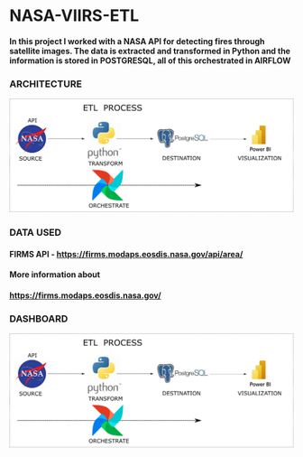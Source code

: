 # NASA-VIIRS-ETL
#### In this project I worked with a NASA API for detecting fires through satellite images. The data is extracted and transformed in Python and the information is stored in POSTGRESQL, all of this orchestrated in AIRFLOW

### ARCHITECTURE

![alt text](https://github.com/dariog721/NASA-VIIRS-ETL/blob/main/ETL.png)

### DATA USED

#### FIRMS API - https://firms.modaps.eosdis.nasa.gov/api/area/

#### More information about 
#### https://firms.modaps.eosdis.nasa.gov/

### DASHBOARD
![alt text](https://github.com/dariog721/NASA-VIIRS-ETL/blob/main/ETL.png)
